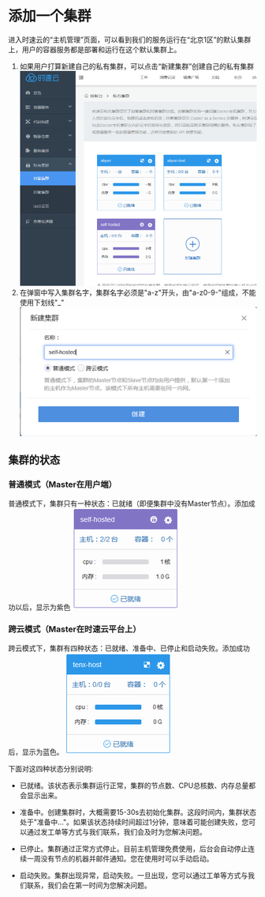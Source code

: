 # 添加一个集群
进入时速云的“主机管理”页面，可以看到我们的服务运行在“北京1区”的默认集群上，用户的容器服务都是部署和运行在这个默认集群上。
1. 如果用户打算新建自己的私有集群，可以点击“新建集群”创建自己的私有集群
![host1](/doc/v1/images/host/add-cluster-1.png)
2. 在弹窗中写入集群名字，集群名字必须是"a-z"开头，由"a-z0-9-"组成，不能使用下划线"_"
![host1](/doc/v1/images/host/add-cluster-2.png)

## 集群的状态
### 普通模式（Master在用户端）
普通模式下，集群只有一种状态：已就绪（即便集群中没有Master节点）。添加成功以后，显示为紫色
![host1](/doc/v1/images/host/add-cluster-type-simple.png)
### 跨云模式（Master在时速云平台上）
跨云模式下，集群有四种状态：已就绪、准备中、已停止和启动失败。添加成功后，显示为蓝色。
![host1](/doc/v1/images/host/add-cluster-type-cross-datacenter.png)

下面对这四种状态分别说明:

* 已就绪。该状态表示集群运行正常，集群的节点数、CPU总核数、内存总量都会显示出来。

* 准备中。创建集群时，大概需要15-30s去初始化集群。这段时间内，集群状态处于"准备中..."。如果该状态持续时间超过1分钟，意味着可能创建失败，您可以通过发工单等方式与我们联系，我们会及时为您解决问题。


* 已停止。集群通过正常方式停止。目前主机管理免费使用，后台会自动停止连续一周没有节点的机器并邮件通知。您在使用时可以手动启动。

* 启动失败。集群出现异常，启动失败。一旦出现，您可以通过工单等方式与我们联系，我们会在第一时间为您解决问题。
